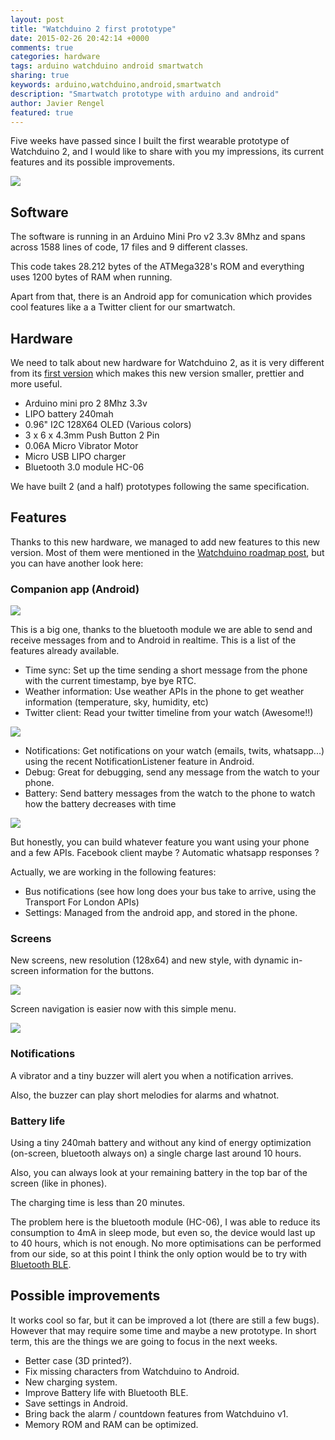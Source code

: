 ```yaml
---
layout: post
title: "Watchduino 2 first prototype"
date: 2015-02-26 20:42:14 +0000
comments: true
categories: hardware
tags: arduino watchduino android smartwatch
sharing: true
keywords: arduino,watchduino,android,smartwatch
description: "Smartwatch prototype with arduino and android"
author: Javier Rengel
featured: true
---
```


Five weeks have passed since I built the first wearable prototype of Watchduino 2, 
and I would like to share with you my impressions, its current features and its possible improvements.

<img src="/images/posts/watchduino2-prototype/all-3.jpg" />

<!--more-->

## Software

The software is running in an Arduino Mini Pro v2 3.3v 8Mhz and spans across 1588 lines of code, 17 files and 9 different classes.

This code takes 28.212 bytes of the ATMega328's ROM and everything uses 1200 bytes of RAM when running. 

Apart from that, there is an Android app for comunication which provides cool features like a a Twitter client for our smartwatch.

## Hardware

We need to talk about new hardware for Watchduino 2,
as it is very different from its [first version](http://www.coconauts.net/projects/watchduino/) 
which makes this new version smaller, prettier and more useful.

* Arduino mini pro 2 8Mhz 3.3v
* LIPO battery 240mah
* 0.96" I2C 128X64 OLED (Various colors)
* 3 x 6 x 4.3mm Push Button 2 Pin
* 0.06A Micro Vibrator Motor
* Micro USB LIPO charger
* Bluetooth 3.0 module HC-06

We have built 2 (and a half) prototypes following the same specification.

## Features

Thanks to this new hardware, we managed to add new features to this new version. 
Most of them were mentioned in the [Watchduino roadmap post](http://www.coconauts.net/blog/2014/11/22/watchduino-2-dot-0-roadmap/), 
but you can have another look here:

### Companion app (Android)

<img src="/images/posts/watchduino2-prototype/manager.png" class="screenshot" />

This is a big one, thanks to the bluetooth module we are able to send and receive messages from and to Android
in realtime. This is a list of the features already available.

* Time sync: Set up the time sending a short message from the phone with the current timestamp, bye bye RTC.
* Weather information: Use weather APIs in the phone to get weather information (temperature, sky, humidity, etc)
* Twitter client: Read your twitter timeline from your watch (Awesome!!)

<img src="/images/posts/watchduino2-prototype/twitter.jpg" class="screenshot" />


* Notifications: Get notifications on your watch (emails, twits, whatsapp...) 
using the recent NotificationListener feature in Android.
* Debug: Great for debugging, send any message from the watch to your phone.
* Battery: Send battery messages from the watch to the phone to watch how the battery decreases with time 

<img src="/images/posts/watchduino2-prototype/battery.png" class="screenshot" />

But honestly, you can build whatever feature you want using your phone and a few APIs.
Facebook client maybe ? Automatic whatsapp responses ? 

Actually, we are working in the following features:

* Bus notifications (see how long does your bus take to arrive, using the Transport For London APIs)
* Settings: Managed from the android app, and stored in the phone.

### Screens

New screens, new resolution (128x64) and new style, with dynamic in-screen information for the buttons.

<img src="/images/posts/watchduino2-prototype/watch.jpg" class="screenshot"/>

Screen navigation is easier now with this simple menu.

<img src="/images/posts/watchduino2-prototype/menu.jpg" class="screenshot" />

### Notifications

A vibrator and a tiny buzzer will alert you when a notification arrives.

Also, the buzzer can play short melodies for alarms and whatnot.

### Battery life

Using a tiny 240mah battery and without any kind of energy optimization (on-screen, bluetooth always on) 
a single charge last around 10 hours.

Also, you can always look at your remaining battery in the top bar of the screen (like in phones).

The charging time is less than 20 minutes.

The problem here is the bluetooth module (HC-06), I was able to reduce its consumption to 4mA in sleep mode, 
but even so, the device would last up to 40 hours, which is not enough. 
No more optimisations can be performed from our side, 
so at this point I think the only option would be to try with [Bluetooth BLE](http://en.wikipedia.org/wiki/Bluetooth_low_energy).

## Possible improvements

It works cool so far, but it can be improved a lot (there are still a few bugs).
However that may require some time and maybe a new prototype.
In short term, this are the things we are going to focus in the next weeks.

* Better case (3D printed?).
* Fix missing characters from Watchduino to Android.
* New charging system.
* Improve Battery life with Bluetooth BLE.
* Save settings in Android.
* Bring back the alarm / countdown features from Watchduino v1.
* Memory ROM and RAM can be optimized.